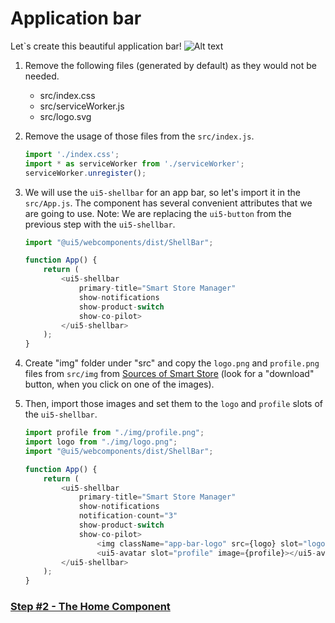 # Application bar

Let`s create this beautiful application bar!
![Alt text](./step1.png?raw=true "App bar")

1. Remove the following files (generated by default) as they would not be needed.
	- src/index.css
	- src/serviceWorker.js
	- src/logo.svg

2. Remove the usage of those files from the ```src/index.js```.

	```js 
	import './index.css';
	import * as serviceWorker from './serviceWorker';
	serviceWorker.unregister();
	```

3. We will use the `ui5-shellbar` for an app bar, so let's import it in the `src/App.js`. The component has several convenient attributes that we are going to use.
Note: We are replacing the `ui5-button` from the previous step with the `ui5-shellbar`.

	```js 
	import "@ui5/webcomponents/dist/ShellBar";

	function App() {
		return (
			<ui5-shellbar
				primary-title="Smart Store Manager"
				show-notifications
				show-product-switch
				show-co-pilot>
			</ui5-shellbar>
		);
	}
	```

4. Create "img" folder under "src" and copy the `logo.png` and `profile.png` files from `src/img` from [Sources of Smart Store](https://github.com/ilhan007/ui5con-app/tree/master/src/img) (look for a "download" button, when you click on one of the images).

5. Then, import those images and set them to the `logo` and `profile` slots of the `ui5-shellbar`.

	```js 
	import profile from "./img/profile.png";
	import logo from "./img/logo.png";
	import "@ui5/webcomponents/dist/ShellBar";

	function App() {
		return (
			<ui5-shellbar
				primary-title="Smart Store Manager"
				show-notifications
				notification-count="3"
				show-product-switch
				show-co-pilot>
					<img className="app-bar-logo" src={logo} slot="logo"/>
					<ui5-avatar slot="profile" image={profile}></ui5-avatar>
			</ui5-shellbar>
		);
	}
	```

### [Step #2 - The Home Component](./Step2_The_Home_Component.md)
